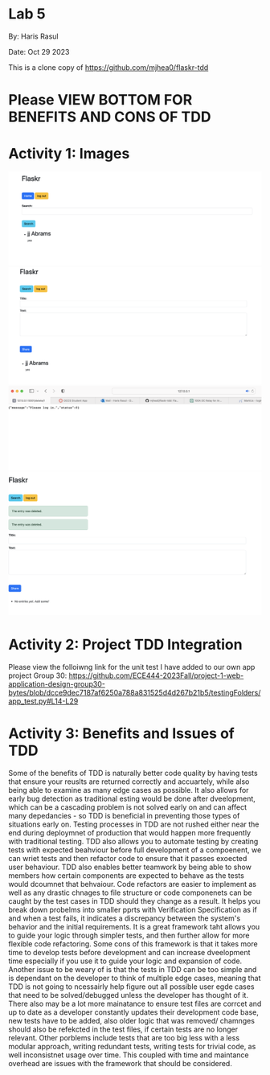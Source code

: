 # Lab 5

By: Haris Rasul

Date: Oct 29 2023

This is a clone copy of https://github.com/mjhea0/flaskr-tdd

# Please VIEW BOTTOM FOR BENEFITS AND CONS OF TDD

# Activity 1: Images

![Activity 1](Proof_of_search.png)
![Activity 1](Proof_of_post.png)
![Activity 1](proof_of_login_to_delete.png)
![Activity 1](proof_of_deletion.png)

# Activity 2: Project TDD Integration

Please view the folloiwng link for the unit test I have added to our own app project Group 30:
https://github.com/ECE444-2023Fall/project-1-web-application-design-group30-bytes/blob/dcce9dec7187af6250a788a831525d4d267b21b5/testingFolders/app_test.py#L14-L29


# Activity 3: Benefits and Issues of TDD

Some of the benefits of TDD is naturally better code quality by having tests that ensure your reuslts are returned correctly and accuartely, while also being able to examine as many edge cases as possible. It also allows for early bug detection as traditional esting would be done after dveelopment, which can be a cascading problem is not solved early on and can affect many depedancies - so TDD is beneficial in preventing those types of situations early on. Testing processes in TDD are not rushed either near the end during deploymnet of production that would happen more frequently with traditional testing. TDD also allows you to automate testing by creating tests with expected beahviour before full development of a compoenent, we can wriet tests and then refactor code to ensure that it passes exoected user behaviour. TDD also enables better teamwork by being able to show members how certain components are expected to behave as the tests would dcoumnet that behvaiour. Code refactors are easier to implement as well as any drastic chnages to file structure or code componenets can be caught by the test cases in TDD should they change as a result. It helps you break down probelms into smaller pprts with Verification Specification as if and when a test fails, it indicates a discrepancy between the system's behavior and the initial requirements. It is a great framework taht allows you to guide your logic through simpler tests, and then further allow for more flexible code refactoring. Some cons of this framework is that it takes more time to develop tests before development and can increase dveelopment time especially if you use it to guide your logic and expansion of code. Another issue to be weary of is that the tests in TDD can be too simple and is dependant on the developer to think of multiple edge cases, meaning that TDD is not going to ncessairly help figure out all possible user egde cases that need to be solved/debugged unless the developer has thought of it. There also may be a lot more mainatance to ensure test files are corrcet and up to date as a developer constantly updates their development code base, new tests have to be added, also older logic that was removed/ chamnges should also be refekcted in the test files, if certain tests are no longer relevant. Other porblems include tests that are too big less with a less modular approach, writing redundant tests, writing tests for trivial code, as well inconsistnet usage over time. This coupled with time and maintance overhead are issues with the framework that should be considered. 
 
